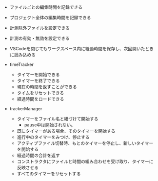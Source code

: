 - ファイルごとの編集時間を記録できる
- プロジェクト全体の編集時間を記録できる
- 計測除外ファイルを設定できる
- 計測の有効・無効を設定できる
- VSCodeを閉じてもワークスペース内に経過時間を保存し、次回開いたときに読み込める

- timeTracker
  - タイマーを開始できる
  - タイマーを終了できる
  - 現在の時間を返すことができる
  - タイムをリセットできる
  - 経過時間をロードできる

- trackerManager
  - タイマーをファイル名と紐づけて開始する
    - pause中は開始されない。
  - 既にタイマーがある場合、そのタイマーを開始する
  - 進行中のタイマーをみつけ、停止する
  - アクティブファイル切替時、もとのタイマーを停止し、新しいタイマーを開始する
  - 経過時間の合計を返す
  - コンストラクタにファイルと時間の組み合わせを受け取り、タイマーに反映させる
  - すべてのタイマーをリセットする